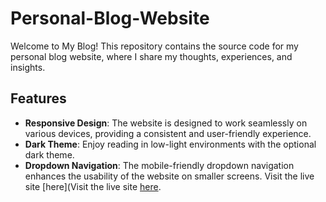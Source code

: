 # Personal-Blog-Website

Welcome to My Blog! This repository contains the source code for my personal blog website, where I share my thoughts, experiences, and insights.

## Features

- **Responsive Design**: The website is designed to work seamlessly on various devices, providing a consistent and user-friendly experience.
- **Dark Theme**: Enjoy reading in low-light environments with the optional dark theme.
- **Dropdown Navigation**: The mobile-friendly dropdown navigation enhances the usability of the website on smaller screens.
Visit the live site [here](Visit the live site [here](https://your-username.github.io/your-blog).
